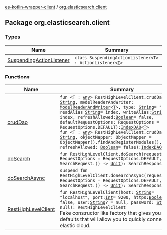 [es-kotlin-wrapper-client](../index.md) / [org.elasticsearch.client](./index.md)

## Package org.elasticsearch.client

### Types

| Name | Summary |
|---|---|
| [SuspendingActionListener](-suspending-action-listener/index.md) | `class SuspendingActionListener<T> : ActionListener<`[`T`](-suspending-action-listener/index.md#T)`>` |

### Functions

| Name | Summary |
|---|---|
| [crudDao](crud-dao.md) | `fun <T : `[`Any`](https://kotlinlang.org/api/latest/jvm/stdlib/kotlin/-any/index.html)`> RestHighLevelClient.crudDao(index: `[`String`](https://kotlinlang.org/api/latest/jvm/stdlib/kotlin/-string/index.html)`, modelReaderAndWriter: `[`ModelReaderAndWriter`](../io.inbot.eskotlinwrapper/-model-reader-and-writer/index.md)`<`[`T`](crud-dao.md#T)`>, type: `[`String`](https://kotlinlang.org/api/latest/jvm/stdlib/kotlin/-string/index.html)` = "_doc", readAlias: `[`String`](https://kotlinlang.org/api/latest/jvm/stdlib/kotlin/-string/index.html)` = index, writeAlias: `[`String`](https://kotlinlang.org/api/latest/jvm/stdlib/kotlin/-string/index.html)` = index, refreshAllowed: `[`Boolean`](https://kotlinlang.org/api/latest/jvm/stdlib/kotlin/-boolean/index.html)` = false, defaultRequestOptions: RequestOptions = RequestOptions.DEFAULT): `[`IndexDAO`](../io.inbot.eskotlinwrapper/-index-d-a-o/index.md)`<`[`T`](crud-dao.md#T)`>`<br>`fun <T : `[`Any`](https://kotlinlang.org/api/latest/jvm/stdlib/kotlin/-any/index.html)`> RestHighLevelClient.crudDao(index: `[`String`](https://kotlinlang.org/api/latest/jvm/stdlib/kotlin/-string/index.html)`, objectMapper: ObjectMapper = ObjectMapper().findAndRegisterModules(), refreshAllowed: `[`Boolean`](https://kotlinlang.org/api/latest/jvm/stdlib/kotlin/-boolean/index.html)` = false): `[`IndexDAO`](../io.inbot.eskotlinwrapper/-index-d-a-o/index.md)`<`[`T`](crud-dao.md#T)`>` |
| [doSearch](do-search.md) | `fun RestHighLevelClient.doSearch(requestOptions: RequestOptions = RequestOptions.DEFAULT, block: SearchRequest.() -> `[`Unit`](https://kotlinlang.org/api/latest/jvm/stdlib/kotlin/-unit/index.html)`): SearchResponse` |
| [doSearchAsync](do-search-async.md) | `suspend fun RestHighLevelClient.doSearchAsync(requestOptions: RequestOptions = RequestOptions.DEFAULT, block: SearchRequest.() -> `[`Unit`](https://kotlinlang.org/api/latest/jvm/stdlib/kotlin/-unit/index.html)`): SearchResponse` |
| [RestHighLevelClient](-rest-high-level-client.md) | `fun RestHighLevelClient(host: `[`String`](https://kotlinlang.org/api/latest/jvm/stdlib/kotlin/-string/index.html)` = "localhost", port: `[`Int`](https://kotlinlang.org/api/latest/jvm/stdlib/kotlin/-int/index.html)` = 9200, https: `[`Boolean`](https://kotlinlang.org/api/latest/jvm/stdlib/kotlin/-boolean/index.html)` = false, user: `[`String`](https://kotlinlang.org/api/latest/jvm/stdlib/kotlin/-string/index.html)`? = null, password: `[`String`](https://kotlinlang.org/api/latest/jvm/stdlib/kotlin/-string/index.html)`? = null): RestHighLevelClient`<br>Fake constructor like factory that gives you sane defaults that will allow you to quickly connect to elastic cloud. |
